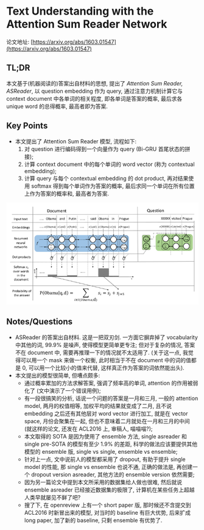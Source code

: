 # Text Understanding with the Attention Sum Reader Network

论文地址: [https://arxiv.org/abs/1603.01547](https://arxiv.org/abs/1603.01547)

## TL;DR

本文基于\(机器阅读的\)答案出自材料的思想, 提出了 _Attention Sum Reader, ASReader_, 以 question embedding 作为 query, 通过注意力机制计算它与 context document 中各单词的相关程度, 即各单词是答案的概率, 最后求各 unique word 的总得概率, 最高者即为答案.

## Key Points

* 本文提出了 Attention Sum Reader 模型, 流程如下:
  1. 对 question 进行编码得到一个向量作为 query \(Bi-GRU 首尾状态的拼接\);
  2. 计算 context document 中的每个单词的 word vector \(称为 contextual embedding\);
  3. 计算 query 与每个 contextual embedding 的 dot product, 再对结果使用 softmax 得到每个单词作为答案的概率, 最后求同一个单词在所有位置上作为答案的概率和, 最高者为答案.

![](../../.gitbook/assets/asreader.png)

## Notes/Questions

* ASReader 的答案出自材料. 这是一把双刃剑. 一方面它摒弃掉了 vocabularity 中其他的词, 99.9% 是噪声, 使得模型更简单更专注; 但对于复杂的情况, 答案不在 document 中, 需要再推理一下的情况就不太适用了. \(关于这一点, 我觉得可以用一个 mask 来做一个权衡, 此时相当于不在 document 中的词的值都是 0, 可以用一个比较小的值来代替, 这样真正作为答案的词依然能出头\).
* 本文提出的模型很简单, 但嘈点颇多:
  * 通过概率累加的方法求解答案, 强调了频率高的单词, attention 的作用被弱化了 \(文中演示了一个错误用例\);
  * 有一段很搞笑的分析, 话说一个问题的答案是一月和三月, 一般的 attention model, 两月的权值相等, 加权平均的结果就变成了二月, 且不说 embedding 之后还有其他层对 word vector 进行加工, 就是在 vector space, 月份会聚集在一起, 但也不意味着二月就处在一月和三月的中间 \(就这样的论文, 还发在 ACL2016 上, 审稿人, 喵喵喵?\);
  * 本文取得的 SOTA 是因为使用了 ensemble 方法, single asreader 和 single pre-SOTA 的模型有至少 1.9% 的差距, 科学的做法应该要提供其他模型的 ensemble 版, single vs single, ensemble vs ensemble;
  * 针对上一点, 文中说前人的模型都采用了 dropout, 有助于提升 single model 的性能, 那 single vs ensemble 也说不通, 正确的做法是, 再创建一个 dropout version asreader, 其他方法的 ensemble version 依然需要;
  * 因为另一篇论文中提到本文所采用的数据集给人做也很难, 然后就说 ensemble asreader 已经接近数据集的极限了, 计算机在某些任务上超越人类早就屡见不鲜了吧?
  * 搜了下, 在 openreview 上有一个 short paper 版, 那时候还不含提交到 ACL2016 时新冒出来的模型, 对当时的 baseline 有巨大优势, 后来扩成 long paper, 加了新的 baseline, 只剩 ensemble 有优势了.

